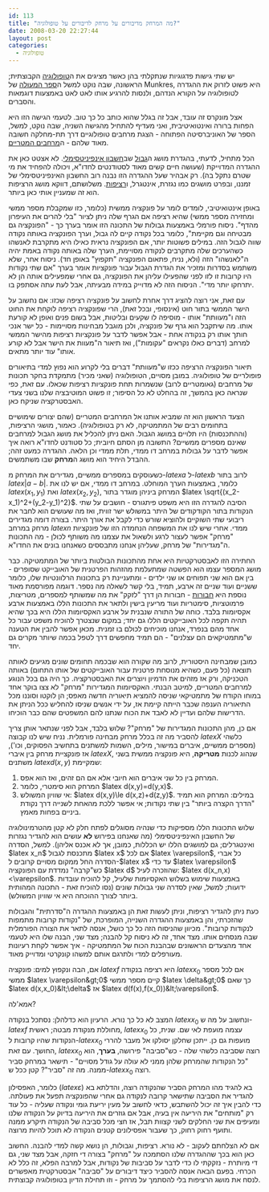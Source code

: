 ```yaml
---
id: 113
title: "מה המרחק מדיבורים על מרחק לדיבורים על טופולוגיה?"
date: 2008-03-20 22:27:44
layout: post
categories: 
  - טופולוגיה
---
```

יש שתי גישות פדגוגיות שנתקלתי בהן כאשר מציגים את ה<a href="http://he.wikipedia.org/wiki/%D7%98%D7%95%D7%A4%D7%95%D7%9C%D7%95%D7%92%D7%99%D7%94">טופולוגיה</a> הקבוצתית; הראשונה, שבה נוקט למשל ה<a href="http://www.amazon.com/Topology-2nd-James-Munkres/dp/0131816292">ספר המעולה</a> של Munkres, היא פשוט לזרוק את ההגדרה לטופולוגיה על הקורא הנדהם, ולנסות להרגיע אותו לאט לאט באמצעות דוגמאות והסברים.

אצל מונקרס זה עובד, אבל זה בגלל שהוא כותב כל כך טוב. לטעמי הגישה הזו היא הפחות ברורה ואינטואיטיבית, ואני מעדיף להתחיל מהגישה השניה, שבה נוקט, למשל, הספר של האוניברסיטה הפתוחה - הצגת מרחבים טופולוגיים דרך תת-מחלקה חשובה מאוד שלהם - ה<a href="http://he.wikipedia.org/wiki/%D7%9E%D7%A8%D7%97%D7%91_%D7%9E%D7%98%D7%A8%D7%99">מרחבים המטריים</a>.

הכל מתחיל, לדעתי, בהגדרת מושג ה<a href="http://he.wikipedia.org/wiki/%D7%92%D7%91%D7%95%D7%9C_%28%D7%9E%D7%AA%D7%9E%D7%98%D7%99%D7%A7%D7%94%29">גבול</a> שב<a href="http://he.wikipedia.org/wiki/%D7%97%D7%A9%D7%91%D7%95%D7%9F_%D7%90%D7%99%D7%A0%D7%A4%D7%99%D7%A0%D7%99%D7%98%D7%99%D7%A1%D7%99%D7%9E%D7%9C%D7%99">חשבון אינפיניטסימלי</a>. לא אצטט כאן את ההגדרה המדוייקת (שעושה חיים קשים מאוד לסטודנטים לחדו"א, ויכולה להפחיד את מי שטרם נתקל בה). רק אבהיר שעל ההגדרה הזו נבנה רוב החשבון האינפיניטסימלי של זמננו, ובפרט מושגים כמו נגזרת, אינטגרל, ו<a href="http://he.wikipedia.org/wiki/%D7%A8%D7%A6%D7%99%D7%A4%D7%95%D7%AA">רציפות</a>. משלושתם, דווקא מושג הרציפות הוא זה שמעניין אותי כאן ביותר.

באופן אינטואיטיבי, לומדים לומר על פונקציה ממשית (כלומר, כזו שמקבלת מספר ממשי ומחזירה מספר ממשי) שהיא רציפה אם הגרף שלה ניתן לציור "בלי להרים את העיפרון מהדף". ניסוח פורמלי באמצעות גבולות של התכונה הזו אומר בערך כך - "הפונקציה גם מבטיחה וגם מקיימת", כלומר בכל נקודה קיים לה גבול, וערך הפונקציה באותה נקודה שווה לגבול הזה. במילים פשוטות יותר, אם הפונקציה נראית כאילו היא מתקרבת לאנשהו כשהערכים שלה מתקרבים לנקודה מסויימת, הערך שלה באותה נקודה באמת יהיה ה"לאנשהו" הזה (ולא, נניח, פתאום הפונקציה "תקפוץ" באופן חד). ניסוח אחר, שלא משתמש בסדרות ומזכיר את הגדרת הגבול עבור פונקציות אומר בערך "אם שתי נקודות היו קרובות זו לזו לפני שהפעילו עליהן את הפונקציה, גם אחרי שמפעילים אותה הן לא יתרחקו יותר מדי". הניסוח הזה לא מדוייק במידה מבעיתה, אבל לעת עתה אסתפק בו.

עם זאת, אני רוצה להציג דרך אחרת לחשוב על פונקציה רציפה שכזו: אם נחשוב על הישר הממשי בתור חוט (אינסופי, ובכל זאת), הרי שפונקציה רציפה לוקחת את החוט הזה ו"מעוותת" אותו - מוסיפה לו שקעים ובליטות, אבל בשום פנים ואופן לא קורעת אותו. מה שיתקבל הוא גרף של פונקציה, ולכן מוגבל מבחינות מסויימות - כל ישר אנכי חותך אותו רק בנקודה אחת - אבל אפשר לדבר על פונקציות רציפות מהישר הממשי למרחב (דברים כאלו נקראים "עקומות"), ואז תיאור ה"מעוות את הישר אבל לא קורע אותו" עוד יותר מתאים.

תיאור הפונקציה הרציפה ככזו ש"מעוותת" דברים בלי לקרוע הוא נפוץ למדי בתיאורים פופולריים של טופולוגיה. במובן מסויים, הטופולוגיה (שאני מכיר) מתמקדת בחקר תכונות של מרחבים (גאומטריים לרוב) שנשמרות תחת פונקציות רציפות שכאלו. עם זאת, כפי שנראה כאן בהמשך, זה בהחלט לא כל הסיפור; זו פשוט המוטיבציה שלנו בשני צעדי האבסטרקציה שניקח כאן.

הצעד הראשון הוא זה שמביא אותנו אל המרחבים המטריים (שהם יצורים שימושיים בתחומים רבים של המתמטיקה, לא רק בטופולוגיה). כאמור, מושגי הרציפות, (וההתכנסות) היו תלויים במושג הגבול. האם ניתן להכליל את מושג הגבול למרחבים שאינם מספרים ממשיים? התשובה מן הסתם חיובית; כל סטודנט לחדו"א רואה איך אפשר לדבר על גבולות במרחב דו ממדי, תלת ממדי וכן הלאה. ההגדרה כמעט זהה; ההבדל היחיד הוא מושג ה<strong>מרחק</strong> שבו משתמשים.

כשעוסקים במספרים ממשיים, מגדירים את המרחק מ-$latex a$ ל-$latex b$ לרוב בתור $latex |a-b|$. כלומר, באמצעות הערך המוחלט. במרחב דו ממדי, אם יש לנו את $latex (x_1,y_1)$ ואת $latex (x_2,y_2)$, המרחק ביניהן מוגדר בתור $latex \sqrt{(x_2-x_1)^2+(y_2-y_1)^2}$. הסיבה להגדרה הזו היא משפט פיתגורס - חושבים על שתי הנקודות בתור הקודקודים של היתר במשולש ישר זווית, ואז מה שעושים הוא לחבר את ריבועי שתי השוקיים ולהוציא שורש כדי לקבל את אורך היתר. בצורה דומה מגדירים מרחק במרחב $latex n$ ממדי. אחרי שיש לנו את המשפחה הנחמדה הזו של פונקציות "מרחק" אפשר לעצור לרגע ולשאול את עצמנו מה משותף לכולן - מה התכונות ה"מגדירות" של מרחק, שעליהן אנחנו מתבססים כשאנחנו בונים את החדו"א.

החתירה הזו לאבסטרקטיות היא אחת מהתכונות הבולטות ביותר של המתמטיקה. כבר מושג המספר עצמו הוא הפשטה שמתעלמת מהזהות הפרטנית של האובייקט שסופרים - בין אם הוא שני תפוחים או שני ילדים - ומתעניינת רק בתכונות הרלוונטיות שלו, כלומר ששניים ועוד שניים זה ארבע, תמיד, בלי קשר לשאלה מה נספר. דוגמה מפורסמת מאוד נוספת היא <a href="http://he.wikipedia.org/wiki/%D7%97%D7%91%D7%95%D7%A8%D7%94">חבורות</a> - חבורות הן דרך "לזקק" את מה שמשותף למספרים, מטריצות, פרמוטציות, סימטריות ועוד מריעין בישין ולתאר את התכונות הללו באמצעות ארבע אקסיומות בלבד. כוחה של התורה שנבנית על ארבע האקסיומות הללו היא בכך שהיא תהיה תקפה לכל האובייקטים הללו גם יחד; במקום שנצטרך להוכיח משפט עבור כל אחד מהם בנפרד, אנחנו מוכיחים לכולם בו זמנית. מכאן אפשר להבין את הטענה ש"מתמטיקאים הם עצלנים" - הם תמיד מחפשים דרך לטפל בכמה שיותר מקרים גם יחד.

כמובן שמבחינה היסטורית, לרוב מה שקורה הוא שבכמה תחומים שונים מגיעים לאותה תוצאה (כל פעם, כשהיא מנוסחת פרטנית עבור האובייקטים של אותו התחום) באותה הטכניקה, ורק אז מזהים את הדמיון ויוצרים את האבסטרקציה. כך היה גם בכל הנוגע למרחבים המטריים, למיטב הבנתי. האקסיומות המגדירות "מרחק" לא צצו בוקר אחד במוחו הקודח של מתמטיקאי שניסה להמציא תיאוריה חדשה מאפס; הן לוקטו וסוננו מכל התיאוריה הענפה שכבר הייתה קיימת אז, על ידי אנשים שניסו להחליש ככל הניתן את הדרישות שלהם ועדיין לא לאבד את הכוח שנתנו להם המשפטים שהם כבר הוכיחו.

אם כן, מהן התכונות המגדירות של "מרחק"? שלוש בלבד, אבל לפני שנתאר אותן צריך להסביר מה זה בכלל מרחק מבחינה פורמלית. נניח שיש לנו קבוצה $latex X$ כלשהי (מספרים ממשיים, איברים במישור, מילים, השמות למשתנים בתחשיב הפסוקים, וכו'), אז פונקציית מרחק בין איברי $latex X$, שנהוג לכנות <strong>מטריקה</strong>, היא פונקציה ממשית בשני משתנים $latex d(x,y)$ שמקיימת:
<ol>
	<li>המרחק בין כל שני איברים הוא חיובי אלא אם הם זהים, ואז הוא אפס.</li>
	<li>המרחק הוא סימטרי, כלומר $latex d(x,y)=d(y,x)$.</li>
	<li>אי שוויון המשולש: $latex d(x,y)\le d(x,z)+d(z,y)$. במילים: המרחק הוא תמיד "הדרך הקצרה ביותר" בין שתי נקודות; אי אפשר ללכת מהאחת לשנייה דרך נקודת ביניים בפחות מאמץ.</li>
</ol>
שלוש התכונות הללו מספיקות כדי שנהיה מסוגלים לפתח חלק לא קטן מהטרמינולוגיה של החשבון האינפיניטסימלי (מה שאנחנו בפירוש <strong>לא</strong> עושים הוא להגדיר נגזרות ואינטגרלים; גם למושגים הללו יש הכללות, כמובן, אך לא אכנס אליהן). למשל, הסדרה $latex x_n$ מתכנסת לגבול $latex x$ אם לכל $latex \varepsilon$, כל אברי הסדרה החל ממקום מסויים קרובים ל-$latex x$ עד כדי $latex \varepsilon$ כש"קרבה" נמדדת עם הפונקציה $latex d$ שהוזכרה לעיל: $latex d(x_n,x)&lt;\varepsilon$. באמצעות שימוש בשלוש האקסיומות שלעיל, קל להוכיח עובדות ידועות; למשל, שאין לסדרה שני גבולות שונים (נסו להוכיח זאת - התכונה המהותית ביותר לצורך ההוכחה היא אי שוויון המשולש).

כעת ניתן להגדיר רציפות, וניתן לעשות זאת הן באמצעות ההגדרה ה"סדרתית" והגבולות שהזכרתי, והן באמצעות ההגדרה השנייה, המופרכת, של "נקודות קרובות מתמפות לנקודות קרובות". מכיוון שהניסוח הזה כל כך כושל, אנסה לתאר את הצורה הפורמלית שבה מנסחים אותו. מצד אחד, זה לא ניסוח קל להבנה; מצד שני, הבנה שלו היא לטעמי אחד מהצעדים הראשונים שבהבנת הכוח של המתמטיקה - איך אפשר לקחת רעיונות מעורפלים למדי ולתרגם אותם למשהו קונקרטי ומדוייק מאוד.

אם, הבה ונקפוץ למים: פונקציה $latex f$ היא רציפה בנקודה $latex x_0$ אם לכל מספר ממשי $latex \varepsilon&gt;0$ קיים מספר ממשי $latex \delta&gt;0$ כך שאם $latex d(x,x_0)&lt;\delta$ אז $latex d(f(x),f(x_0))&lt;\varepsilon$.

אמא'לה?

המצב לא כל כך נורא. הרעיון הוא כדלהלן: נסתכל בנקודה $latex x_0$ ונחשוב על מה ש-$latex f$ מחוללת מנקודת מבטה; ראשית, $latex x_0$ עצמה מועפת לאי שם. שנית, כל הנקודות שהיו קרובות ל-$latex x_0$ מועפות גם כן. ייתכן שחלקן יסולקו אל מעבר להררי החושך. עם זאת, $latex x_0$ רוצה שסביבה כלשהי שלה - כש"סביבה" פירושה, <strong>בערך</strong>, הוא "כל הנקודות שהמרחק שלהן ממני לא עולה על גודל מסויים" - תישאר במרחק סביר ממנה. מה זה "סביר"? קטן ככל ש-$latex x_0$ רוצה.

כלומר, האפסילון ($latex \varepsilon$) בא להגיד מהו המרחק הסביר שהנקודה רוצה, והדלתא בא להגדיר את הסביבה שתישאר קרובה לנקודה גם אחרי שהפונקציה תפעל את פעולתה. כדי להבין איך זה יכול להשתבש, כדאי לחשוב על מעין יריעת גומי ונקודה שעליה - כל עוד רק "מותחים" את היריעה אין בעיה, אבל אם גוזרים את היריעה בדיוק על הנקודה שלנו ומעיפים את שני החלקים לשני קצוות תבל, אז חצי מכל סביבה של הנקודה תיקרע ממנה ותועף רחוק רחוק, כך שעבור אפסילונים קטנים הנקודה לא תוכל להיות מרוצה.

אם לא הצלחתם לעקוב - לא נורא. רציפות, וגבולות, הן נושא קשה למדי להבנה. החשוב כאן הוא בכך שההגדרה שלנו הסתמכה על "מרחק" בצורה די חזקה, אבל מצד שני, גם די מיותרת - נזקקתי לו כדי לדבר על סביבות של נקודות, אבל למרבה הפלא, זה כלל לא הכרחי. בפעם הבאה אנסה להסביר כיצד דיבורים על "סביבה" אבסטרקטית מאפשרים לנסח את מושג הרציפות בלי להסתמך על מרחק - וזו תחילת הדיון בטופולוגיה קבוצתית.

